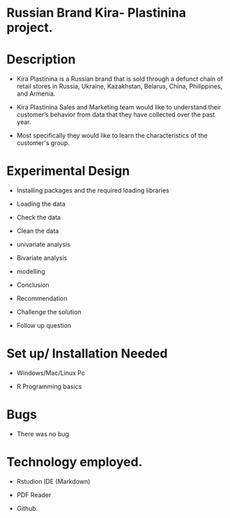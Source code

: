 # Russian Brand Kira- Plastinina project.

# Description

- Kira Plastinina is a Russian brand that is sold through a defunct chain of retail stores in Russia, Ukraine, Kazakhstan, Belarus, China, Philippines, and Armenia.

- Kira Plastinina Sales and Marketing team would like to understand their customer’s behavior from data that they have collected over the past year.

- Most specifically they would like to learn the characteristics of the customer's group.

# Experimental Design

 - Installing packages and the required loading libraries
 
 - Loading the data
 
 - Check the data
 
 - Clean the data
 
 - univariate analysis
 
 - Bivariate analysis
 
 - modelling
 
 - Conclusion

 - Recommendation
 
 - Challenge the solution
 
 - Follow up question
 
 # Set up/ Installation Needed
 
 - Windows/Mac/Linux Pc
 
 - R Programming basics
 
 # Bugs
 
 - There was no bug

# Technology employed.

- Rstudion IDE (Markdown)

- PDF Reader

- Github.


